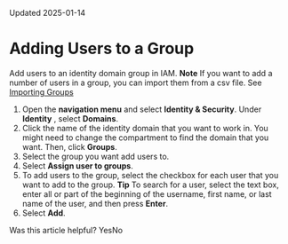 Updated 2025-01-14
# Adding Users to a Group
Add users to an identity domain group in IAM.
**Note** If you want to add a number of users in a group, you can import them from a csv file. See [Importing Groups](https://docs.oracle.com/en-us/iaas/Content/Identity/datatransfer/import-groups.htm#import-groups "Import groups using a comma-separated values \(CSV\) file.")
  1. Open the **navigation menu** and select **Identity & Security**. Under **Identity** , select **Domains**.
  2. Click the name of the identity domain that you want to work in. You might need to change the compartment to find the domain that you want. Then, click **Groups**.
  3. Select the group you want add users to.
  4. Select **Assign user to groups**.
  5. To add users to the group, select the checkbox for each user that you want to add to the group.
**Tip** To search for a user, select the text box, enter all or part of the beginning of the username, first name, or last name of the user, and then press **Enter**.
  6. Select **Add**.


Was this article helpful?
YesNo

